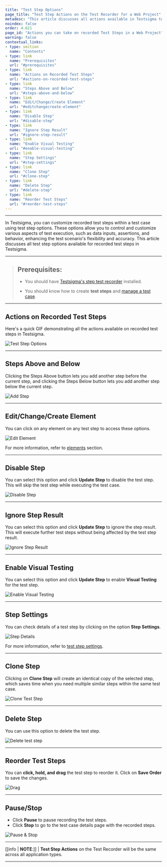 ```yaml
---
title: "Test Step Options"
page_title: "Test Step Actions on the Test Recorder for a Web Project"
metadesc: "This article discusses all actions available in Testsigma test recorder to control and customize various aspects of test execution"
noindex: false
order: 4.621
page_id: "Actions you can take on recorded Test Steps in a Web Project"
warning: false
contextual_links:
- type: section
  name: "Contents"
- type: link
  name: "Prerequisites"
  url: "#prerequisites"
- type: link
  name: "Actions on Recorded Test Steps"
  url: "#actions-on-recorded-test-steps"
- type: link
  name: "Steps Above and Below"
  url: "#steps-above-and-below"
- type: link
  name: "Edit/Change/Create Element"
  url: "#editchangecreate-element"
- type: link
  name: "Disable Step"
  url: "#disable-step"
- type: link
  name: "Ignore Step Result"
  url: "#ignore-step-result"
- type: link
  name: "Enable Visual Testing"
  url: "#enable-visual-testing"
- type: link
  name: "Step Settings"
  url: "#step-settings"
- type: link
  name: "Clone Step"
  url: "#clone-step"
- type: link
  name: "Delete Step"
  url: "#delete-step"
- type: link
  name: "Reorder Test Steps"
  url: "#reorder-test-steps"
---
```


---

In Testsigma, you can customize recorded test steps within a test case using test step options. These options allow you to control and customize various aspects of test execution, such as data inputs, assertions, and behavior, enhancing the test scenario's flexibility and accuracy. This article discusses all test step options available for recorded test steps in Testsigma. 

---

> ## **Prerequisites:**
>
> - You should have [Testsigma's step test recorder](https://testsigma.com/docs/test-step-recorder/install-chrome-extension/) installed. 
> 
>
> - You should know how to create **test steps** and [manage a test case](https://testsigma.com/docs/test-cases/manage/add-edit-delete/).

---

## **Actions on Recorded Test Steps**

Here's a quick GIF demonstrating all the actions available on recorded test steps in Testsigma. 


![Test Step Options](https://s3.amazonaws.com/static-docs.testsigma.com/new_images/projects/applications/Actions_Options.gif)


---

## **Steps Above and Below**

Clicking the Steps Above button lets you add another step before the current step, and clicking the Steps Below button lets you add another step below the current step.

![Add Step](https://s3.amazonaws.com/static-docs.testsigma.com/new_images/projects/applications/aaoatsbwtss.png)



---

## **Edit/Change/Create Element**

You can click on any element on any test step to access these options.

![Edit Element](https://s3.amazonaws.com/static-docs.testsigma.com/new_images/projects/applications/aaopnelemopns.png)

For more information, refer to [elements](https://testsigma.com/docs/elements/overview/) section. 


---

## **Disable Step**

You can select this option and click **Update Step** to disable the test step. This will skip the test step while executing the test case.

![Disable Step](https://s3.amazonaws.com/static-docs.testsigma.com/new_images/projects/applications/disable_step_actions_options.png)

---

## **Ignore Step Result**


You can select this option and click **Update Step** to ignore the step result. This will execute further test steps without being affected by the test step result.

![Ignore Step Result](https://s3.amazonaws.com/static-docs.testsigma.com/new_images/projects/applications/visual_step_actions_options.png)

---

## **Enable Visual Testing**

You can select this option and click **Update Step** to enable **Visual Testing** for the test step.

![Enable Visual Testing](https://s3.amazonaws.com/static-docs.testsigma.com/new_images/projects/applications/VisualTesting_actions_options.png)

---


## **Step Settings**

You can check details of a test step by clicking on the option **Step Settings**.

![Step Details](https://s3.amazonaws.com/static-docs.testsigma.com/new_images/projects/applications/step_details_actions_options.png)


For more information, refer to [test step settings](https://testsigma.com/docs/test-cases/create-test-steps/actions-and-options-recorder/step-settings/).


---

## **Clone Step**

Clicking on **Clone Step** will create an identical copy of the selected step, which saves time when you need multiple similar steps within the same test case.

![Clone Test Step](https://s3.amazonaws.com/static-docs.testsigma.com/new_images/projects/applications/clone_step_test_step_options.png)

---

## **Delete Step**

You can use this option to delete the test step.

![Delete test step](https://s3.amazonaws.com/static-docs.testsigma.com/new_images/projects/applications/delete_step_actions_options.png)

---

## **Reorder Test Steps**

You can **click, hold, and drag** the test step to reorder it. Click on **Save Order** to save the changes.  


![Drag](https://s3.amazonaws.com/static-docs.testsigma.com/new_images/projects/applications/reorder_actions_options.png)


---


## **Pause/Stop**

- Click **Pause** to pause recording the test steps. 
- Click **Stop** to go to the test case details page with the recorded steps.

![Pause & Stop](https://s3.amazonaws.com/static-docs.testsigma.com/new_images/projects/applications/pause_stop_actions_options.png)


---

[[info | **NOTE**:]]
| **Test Step Actions** on the Test Recorder will be the same across all application types. 

---